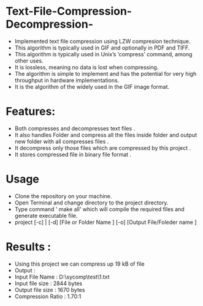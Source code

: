 # Text-File-Compression-Decompression-

- Implemented text file compression using LZW compresion technique.
- This algorithm is typically used in GIF and optionally in PDF and TIFF.
- This algorithm is typically used in Unix’s ‘compress’ command, among other uses.
- It is lossless, meaning no data is lost when compressing. 
- The algorithm is simple to implement and has the potential for very high throughput in hardware implementations. 
- It is the algorithm of the widely used in the GIF image format.

# Features:
- Both compresses and decompresses text files .
- It also handles Folder and compress all the files inside folder  and output new folder with all compresses files .
- It decompress  only those files which are compressed by this project .
- It stores compressed file in binary file format .
# Usage
- Clone the repository on your machine.
- Open Terminal and change directory to the project directory.
- Type command ' make all' which will compile the required files and generate executable file.
- project  [-c] | [-d] [File or Folder Name ] [-o] [Output File/Foleder name ]

# Results :
- Using this project we can compress up 19 kB of file 
- Output :
- Input File Name     :     D:\sycomp\test\1.txt
- Input file size     :     2844    bytes
- Output file size    :     1670    bytes
- Compression Ratio   :     1.70:1
